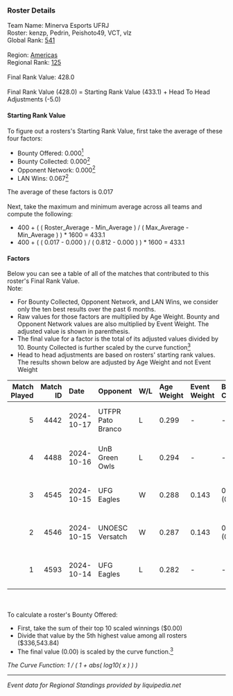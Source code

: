 ### Roster Details<br />
Team Name: Minerva Esports UFRJ<br />
Roster: kenzp, Pedrin, Peishoto49, VCT, vlz<br />
Global Rank: [541](../../standings_global_2025_03_01.md)<br />
<br />
Region: [Americas]( ../../standings_americas_2025_03_01.md)<br />
Regional Rank: [125]( ../../standings_americas_2025_03_01.md)<br />
<br />
Final Rank Value:  428.0<br />
<br />
Final Rank Value (428.0) = Starting Rank Value (433.1) + Head To Head Adjustments (-5.0)<br />

#### Starting Rank Value<br />
To figure out a rosters's Starting Rank Value, first take the average of these four factors:<br />
- Bounty Offered: 0.000[<sup>1</sup>](#table2)
- Bounty Collected: 0.000[<sup>2</sup>](#table1)
- Opponent Network: 0.000[<sup>2</sup>](#table1)
- LAN Wins: 0.067[<sup>2</sup>](#table1)

The average of these factors is 0.017<br />
<br />
Next, take the maximum and minimum average across all teams and compute the following:<br />
- 400 + ( ( Roster_Average - Min_Average ) / ( Max_Average - Min_Average ) ) * 1600 = 433.1
- 400 + ( ( 0.017 - 0.000 ) / ( 0.812 - 0.000 ) ) * 1600 = 433.1


#### Factors<br />
Below you can see a table of all of the matches that contributed to this roster's Final Rank Value.<br />
Note:<br />

- For Bounty Collected, Opponent Network, and LAN Wins, we consider only the ten best results over the past 6 months.
- Raw values for those factors are multiplied by Age Weight. Bounty and Opponent Network values are also multiplied by Event Weight. The adjusted value is shown in parenthesis.
- The final value for a factor is the total of its adjusted values divided by 10. Bounty Collected is further scaled by the curve function[<sup>3</sup>](#curveFunction)
- Head to head adjustments are based on rosters' starting rank values. The results shown below are adjusted by Age Weight and not Event Weight
<span id="table1"></span><br />


| Match Played | Match ID | Date       | Opponent          | W/L | Age Weight | Event Weight | Bounty Collected | Opponent Network | LAN Wins  | H2H Adj. | Roster                              |
| -: | -: | :- | :- | :- | :- | :- | :- | :- | :- | -: | :- |
|            5 |     4442 | 2024-10-17 | UTFPR Pato Branco | L   | 0.299      | -            | -                | -                | -         |    -4.48 | kenzp, Pedrin, Peishoto49, VCT, vlz |
|            4 |     4488 | 2024-10-16 | UnB Green Owls    | L   | 0.294      | -            | -                | -                | -         |    -4.34 | kenzp, Pedrin, Peishoto49, VCT, vlz |
|            3 |     4545 | 2024-10-15 | UFG Eagles        | W   | 0.288      | 0.143        | 0.000 (0.000)    | 0.014 (0.001)    | 1 (0.288) |     4.32 | kenzp, Pedrin, Peishoto49, VCT, vlz |
|            2 |     4546 | 2024-10-15 | UNOESC Versatch   | W   | 0.287      | 0.143        | 0.000 (0.000)    | 0.000 (0.000)    | 1 (0.287) |     4.11 | kenzp, Pedrin, Peishoto49, VCT, vlz |
|            1 |     4593 | 2024-10-14 | UFG Eagles        | L   | 0.282      | -            | -                | -                | -         |    -4.64 | kenzp, Pedrin, Peishoto49, VCT, vlz |

<br />
<span id="table2"></span><br />
To calculate a roster's Bounty Offered:<br />

- First, take the sum of their top 10 scaled winnings ($0.00)
- Divide that value by the 5th highest value among all rosters ($336,543.84)
- The final value (0.00) is scaled by the curve function.[<sup>3</sup>](#curveFunction)

<span id="curveFunction"></span>_The Curve Function: 1 / ( 1 + abs( log10( x ) ) )_<br />

---
_Event data for Regional Standings provided by liquipedia.net_<br />
